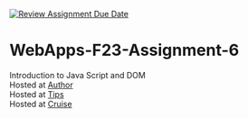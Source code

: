 [![Review Assignment Due Date](https://classroom.github.com/assets/deadline-readme-button-24ddc0f5d75046c5622901739e7c5dd533143b0c8e959d652212380cedb1ea36.svg)](https://classroom.github.com/a/b9NC0g7h)
# WebApps-F23-Assignment-6
Introduction to Java Script and DOM<br>
Hosted at [Author](https://44-563-webapps-f23.github.io/44563-webapps-f23-assignment6-saikrishna1419/author.html)<br>
Hosted at [Tips](https://44-563-webapps-f23.github.io/44563-webapps-f23-assignment6-saikrishna1419/tips.html)<br>
Hosted at [Cruise](https://44-563-webapps-f23.github.io/44563-webapps-f23-assignment6-saikrishna1419/cruise.html)<br>


